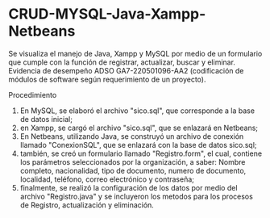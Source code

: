 # CRUD-MYSQL-Java-Xampp-Netbeans
Se visualiza el manejo de Java, Xampp y MySQL por medio de un formulario que cumple con la función de registrar, actualizar, buscar y eliminar.
Evidencia de desempeño ADSO GA7-220501096-AA2  (codificación de módulos de software según requerimiento de un proyecto).

Procedimiento
1) En MySQL, se elaboró el archivo "sico.sql", que corresponde a la base de datos inicial;
2) en Xampp, se cargó el archivo "sico.sql", que se enlazará en Netbeans;
3) En Netbeans, utilizando Java, se construyó un archivo de conexión llamado "ConexionSQL", que se enlazará con la base de datos sico.sql;
4) también, se creó un formulario llamado "Registro.form", el cual, contiene los parámetros seleccionados por la organización, a saber: Nombre completo, nacionalidad, tipo de documento, numero de documento, localidad, teléfono, correo electrónico  y contraseña;
5) finalmente, se realizó la configuración de los datos por medio del archivo "Registro.java" y se incluyeron los metodos para los procesos de Registro, actualización y eliminación.
